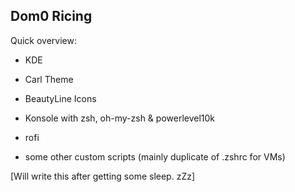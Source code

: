 ## Dom0 Ricing

Quick overview:

- KDE
- Carl Theme
- BeautyLine Icons
- Konsole with zsh, oh-my-zsh & powerlevel10k

- rofi
- some other custom scripts (mainly duplicate of .zshrc for VMs)

[Will write this after getting some sleep. zZz]